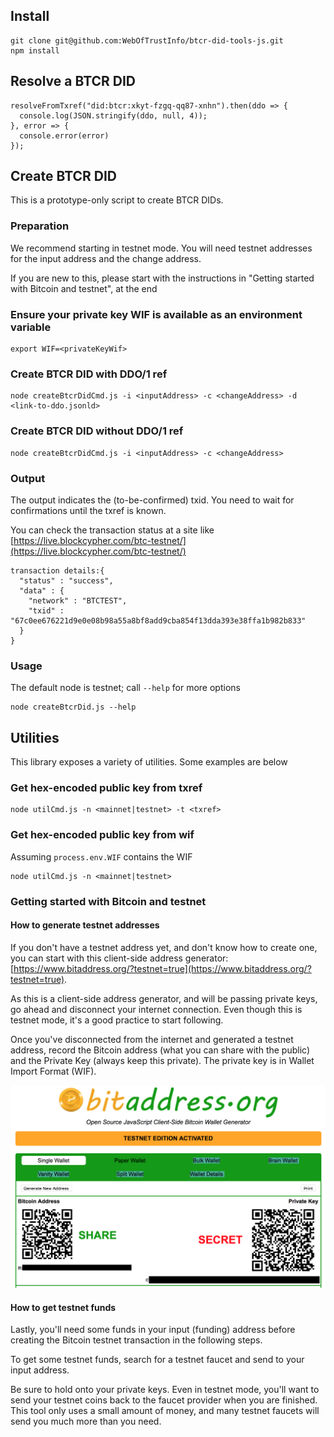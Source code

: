 ## Install

```
git clone git@github.com:WebOfTrustInfo/btcr-did-tools-js.git
npm install
```

## Resolve a BTCR DID

```
resolveFromTxref("did:btcr:xkyt-fzgq-qq87-xnhn").then(ddo => {
  console.log(JSON.stringify(ddo, null, 4));
}, error => {
  console.error(error)
});
```

## Create BTCR DID

This is a prototype-only script to create BTCR DIDs.


### Preparation

We recommend starting in testnet mode. You will need testnet addresses for the input address and the change address.

If you are new to this, please start with the instructions in "Getting started with Bitcoin and testnet", at the end

### Ensure your private key WIF is available as an environment variable

```
export WIF=<privateKeyWif>
```

### Create BTCR DID with DDO/1 ref

```
node createBtcrDidCmd.js -i <inputAddress> -c <changeAddress> -d <link-to-ddo.jsonld>

```

### Create BTCR DID without DDO/1 ref

```
node createBtcrDidCmd.js -i <inputAddress> -c <changeAddress>

```

### Output

The output indicates the (to-be-confirmed) txid. You need to wait for confirmations until the txref is known.

You can check the transaction status at a site like [https://live.blockcypher.com/btc-testnet/](https://live.blockcypher.com/btc-testnet/)

```
transaction details:{
  "status" : "success",
  "data" : {
    "network" : "BTCTEST",
    "txid" : "67c0ee676221d9e0e08b98a55a8bf8add9cba854f13dda393e38ffa1b982b833"
  }
}

```

### Usage

The default node is testnet; call `--help` for more options
 
```
node createBtcrDid.js --help
```

## Utilities

This library exposes a variety of utilities. Some examples are below

### Get hex-encoded public key from txref

```
node utilCmd.js -n <mainnet|testnet> -t <txref>

```

### Get hex-encoded public key from wif

Assuming `process.env.WIF` contains the WIF

```
node utilCmd.js -n <mainnet|testnet>

```


### Getting started with Bitcoin and testnet

#### How to generate testnet addresses
If you don't have a testnet address yet, and don't know how to create one, you can start with this client-side address generator: [https://www.bitaddress.org/?testnet=true](https://www.bitaddress.org/?testnet=true).

As this is a client-side address generator, and will be passing private keys, go ahead and disconnect your internet connection. Even though this is testnet mode, it's a good practice to start following.

Once you've disconnected from the internet and generated a testnet address, record the Bitcoin address (what you can share with the public) and the Private Key (always keep this private). The private key is in Wallet Import Format (WIF). 

![](img/bitaddress.png)


#### How to get testnet funds

Lastly, you'll need some funds in your input (funding) address before creating the Bitcoin testnet transaction in the following steps.

To get some testnet funds, search for a testnet faucet and send to your input address.

Be sure to hold onto your private keys. Even in testnet mode, you'll want to send your testnet coins back to the faucet provider when you are finished. This tool only uses a small amount of money, and many testnet faucets will send you much more than you need.
